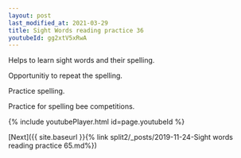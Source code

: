 ```yaml
---
layout: post
last_modified_at: 2021-03-29
title: Sight Words reading practice 36
youtubeId: gg2xtV5xRwA
---
```

 
 
Helps to learn sight words and their spelling.

Opportunitiy to repeat the spelling. 

Practice spelling. 
 
Practice for spelling bee competitions. 
 
{% include youtubePlayer.html id=page.youtubeId %}
 
 

[Next]({{ site.baseurl }}{% link  split2/_posts/2019-11-24-Sight words reading practice 65.md%})
 
